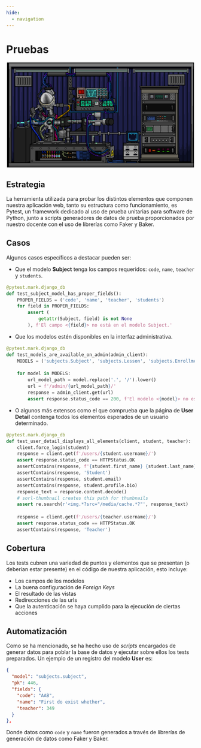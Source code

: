 ```yaml
---
hide:
  - navigation
---
```



# **Pruebas**

<div align="center">
   <img src="./img/science.gif" alt="Cover" width="500">
</div>

## Estrategia

La herramienta utilizada para probar los distintos elementos que componen nuestra aplicación web, tanto su estructura como funcionamiento, es Pytest, un framework dedicado al uso de prueba unitarias para software de Python, junto a scripts generadores de datos de prueba proporcionados por nuestro docente con el uso de librerías como Faker y Baker.

## Casos

Algunos casos específicos a destacar pueden ser:

- Que el modelo **Subject** tenga los campos requeridos: `code`, `name`, `teacher` y `students`.

```py title="test_core.py"
@pytest.mark.django_db
def test_subject_model_has_proper_fields():
    PROPER_FIELDS = ('code', 'name', 'teacher', 'students')
    for field in PROPER_FIELDS:
        assert (
            getattr(Subject, field) is not None
        ), f'El campo <{field}> no está en el modelo Subject.'
```

- Que los modelos estén disponibles en la interfaz administrativa.

```py title="test_core.py"
@pytest.mark.django_db
def test_models_are_available_on_admin(admin_client):
    MODELS = ('subjects.Subject', 'subjects.Lesson', 'subjects.Enrollment', 'users.Profile')

    for model in MODELS:
        url_model_path = model.replace('.', '/').lower()
        url = f'/admin/{url_model_path}/'
        response = admin_client.get(url)
        assert response.status_code == 200, f'El modelo <{model}> no está habilitado en el admin.'
```

- O algunos más extensos como el que comprueba que la página de **User Detail** contenga todos los elementos esperados de un usuario determinado.

```py title="test_users.py"
@pytest.mark.django_db
def test_user_detail_displays_all_elements(client, student, teacher):
    client.force_login(student)
    response = client.get(f'/users/{student.username}/')
    assert response.status_code == HTTPStatus.OK
    assertContains(response, f'{student.first_name} {student.last_name}')
    assertContains(response, 'Student')
    assertContains(response, student.email)
    assertContains(response, student.profile.bio)
    response_text = response.content.decode()
    # sorl-thumbnail creates this path for thumbnails
    assert re.search(r'<img.*?src="/media/cache.*?"', response_text)

    response = client.get(f'/users/{teacher.username}/')
    assert response.status_code == HTTPStatus.OK
    assertContains(response, 'Teacher')
```

## Cobertura 

Los tests cubren una variedad de puntos y elementos que se presentan (o deberían estar presente) en el código de nuestra aplicación, esto incluye:

- Los campos de los modelos
- La buena configuración de *Foreign Keys*
- El resultado de las vistas
- Redirecciones de las urls
- Que la autenticación se haya cumplido para la ejecución de ciertas acciones

## Automatización

Como se ha mencionado, se ha hecho uso de *scripts* encargados de generar datos para poblar la base de datos y ejecutar sobre ellos los tests preparados. Un ejemplo de un registro del modelo **User** es:

```json title="fixtures/subjects.json"
{
  "model": "subjects.subject",
  "pk": 446,
  "fields": {
    "code": "AAB",
    "name": "First do exist whether",
    "teacher": 349
  }
},
```

Donde datos como `code` y `name` fueron generados a través de librerías de generación de datos como Faker y Baker.